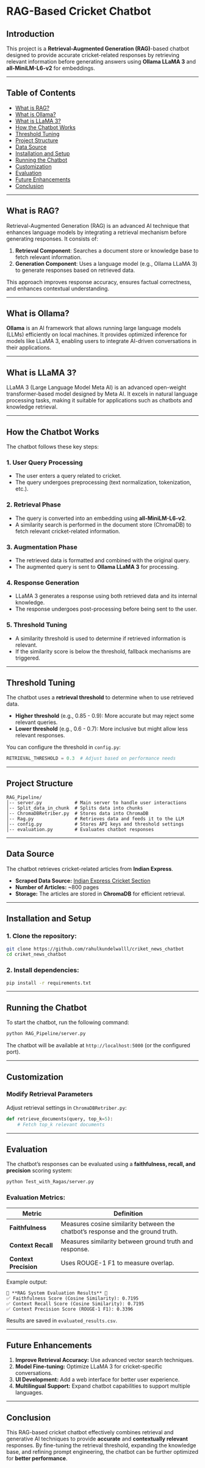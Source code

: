 # RAG-Based Cricket Chatbot

## Introduction

This project is a **Retrieval-Augmented Generation (RAG)**-based chatbot designed to provide accurate cricket-related responses by retrieving relevant information before generating answers using **Ollama LLaMA 3** and **all-MiniLM-L6-v2** for embeddings.

---

## Table of Contents

- [What is RAG?](#what-is-rag)
- [What is Ollama?](#what-is-ollama)
- [What is LLaMA 3?](#what-is-llama-3)
- [How the Chatbot Works](#how-the-chatbot-works)
- [Threshold Tuning](#threshold-tuning)
- [Project Structure](#project-structure)
- [Data Source](#data-source)
- [Installation and Setup](#installation-and-setup)
- [Running the Chatbot](#running-the-chatbot)
- [Customization](#customization)
- [Evaluation](#evaluation)
- [Future Enhancements](#future-enhancements)
- [Conclusion](#conclusion)

---

## What is RAG?

Retrieval-Augmented Generation (RAG) is an advanced AI technique that enhances language models by integrating a retrieval mechanism before generating responses. It consists of:

1. **Retrieval Component**: Searches a document store or knowledge base to fetch relevant information.
2. **Generation Component**: Uses a language model (e.g., Ollama LLaMA 3) to generate responses based on retrieved data.

This approach improves response accuracy, ensures factual correctness, and enhances contextual understanding.

---

## What is Ollama?

**Ollama** is an AI framework that allows running large language models (LLMs) efficiently on local machines. It provides optimized inference for models like LLaMA 3, enabling users to integrate AI-driven conversations in their applications.

---

## What is LLaMA 3?

LLaMA 3 (Large Language Model Meta AI) is an advanced open-weight transformer-based model designed by Meta AI. It excels in natural language processing tasks, making it suitable for applications such as chatbots and knowledge retrieval.

---

## How the Chatbot Works

The chatbot follows these key steps:

### 1. **User Query Processing**
   - The user enters a query related to cricket.
   - The query undergoes preprocessing (text normalization, tokenization, etc.).

### 2. **Retrieval Phase**
   - The query is converted into an embedding using **all-MiniLM-L6-v2**.
   - A similarity search is performed in the document store (ChromaDB) to fetch relevant cricket-related information.

### 3. **Augmentation Phase**
   - The retrieved data is formatted and combined with the original query.
   - The augmented query is sent to **Ollama LLaMA 3** for processing.

### 4. **Response Generation**
   - LLaMA 3 generates a response using both retrieved data and its internal knowledge.
   - The response undergoes post-processing before being sent to the user.

### 5. **Threshold Tuning**
   - A similarity threshold is used to determine if retrieved information is relevant.
   - If the similarity score is below the threshold, fallback mechanisms are triggered.

---

## Threshold Tuning

The chatbot uses a **retrieval threshold** to determine when to use retrieved data.

- **Higher threshold** (e.g., 0.85 - 0.9): More accurate but may reject some relevant queries.
- **Lower threshold** (e.g., 0.6 - 0.7): More inclusive but might allow less relevant responses.

You can configure the threshold in `config.py`:

```python
RETRIEVAL_THRESHOLD = 0.3  # Adjust based on performance needs
```

---

## Project Structure

```
RAG_Pipeline/
│-- server.py            # Main server to handle user interactions
│-- Split_data_in_chunk  # Splits data into chunks
│-- ChromaDBRetriber.py  # Stores data into ChromaDB
│-- Rag.py               # Retrieves data and feeds it to the LLM
│-- config.py            # Stores API keys and threshold settings
│-- evaluation.py        # Evaluates chatbot responses
```

---

## Data Source

The chatbot retrieves cricket-related articles from **Indian Express**.

- **Scraped Data Source:** [Indian Express Cricket Section](https://indianexpress.com/section/sports/cricket)
- **Number of Articles:** ~800 pages
- **Storage:** The articles are stored in **ChromaDB** for efficient retrieval.

---

## Installation and Setup

### 1. Clone the repository:

```bash
git clone https://github.com/rahulkundelwalll/criket_news_chatbot
cd criket_news_chatbot
```

### 2. Install dependencies:

```bash
pip install -r requirements.txt
```

---

## Running the Chatbot

To start the chatbot, run the following command:

```bash
python RAG_Pipeline/server.py
```

The chatbot will be available at `http://localhost:5000` (or the configured port).

---

## Customization

### **Modify Retrieval Parameters**

Adjust retrieval settings in `ChromaDBRetriber.py`:

```python
def retrieve_documents(query, top_k=5):
    # Fetch top_k relevant documents
```

---

## Evaluation

The chatbot’s responses can be evaluated using a **faithfulness, recall, and precision** scoring system:

```bash
python Test_with_Ragas/server.py
```

### **Evaluation Metrics:**

| Metric                | Definition |
|----------------------|--------------------------------|
| **Faithfulness**   | Measures cosine similarity between the chatbot’s response and the ground truth. |
| **Context Recall** | Measures similarity between ground truth and response. |
| **Context Precision** | Uses ROUGE-1 F1 to measure overlap. |

Example output:

```
🔹 **RAG System Evaluation Results** 🔹
✅ Faithfulness Score (Cosine Similarity): 0.7195
✅ Context Recall Score (Cosine Similarity): 0.7195
✅ Context Precision Score (ROUGE-1 F1): 0.3396
```

Results are saved in `evaluated_results.csv`.

---

## Future Enhancements

1. **Improve Retrieval Accuracy:** Use advanced vector search techniques.
2. **Model Fine-tuning:** Optimize LLaMA 3 for cricket-specific conversations.
3. **UI Development:** Add a web interface for better user experience.
4. **Multilingual Support:** Expand chatbot capabilities to support multiple languages.

---

## Conclusion

This RAG-based cricket chatbot effectively combines retrieval and generative AI techniques to provide **accurate** and **contextually relevant** responses. By fine-tuning the retrieval threshold, expanding the knowledge base, and refining prompt engineering, the chatbot can be further optimized for **better performance**.

